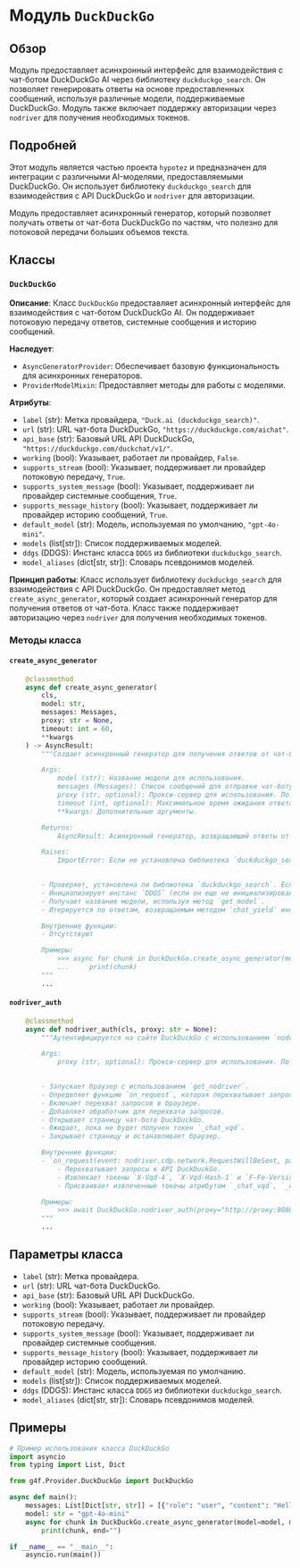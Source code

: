 # Модуль `DuckDuckGo`

## Обзор

Модуль предоставляет асинхронный интерфейс для взаимодействия с чат-ботом DuckDuckGo AI через библиотеку `duckduckgo_search`. Он позволяет генерировать ответы на основе предоставленных сообщений, используя различные модели, поддерживаемые DuckDuckGo. Модуль также включает поддержку авторизации через `nodriver` для получения необходимых токенов.

## Подробней

Этот модуль является частью проекта `hypotez` и предназначен для интеграции с различными AI-моделями, предоставляемыми DuckDuckGo. Он использует библиотеку `duckduckgo_search` для взаимодействия с API DuckDuckGo и `nodriver` для авторизации.

Модуль предоставляет асинхронный генератор, который позволяет получать ответы от чат-бота DuckDuckGo по частям, что полезно для потоковой передачи больших объемов текста.

## Классы

### `DuckDuckGo`

**Описание**: Класс `DuckDuckGo` предоставляет асинхронный интерфейс для взаимодействия с чат-ботом DuckDuckGo AI. Он поддерживает потоковую передачу ответов, системные сообщения и историю сообщений.

**Наследует**:
- `AsyncGeneratorProvider`: Обеспечивает базовую функциональность для асинхронных генераторов.
- `ProviderModelMixin`: Предоставляет методы для работы с моделями.

**Атрибуты**:
- `label` (str): Метка провайдера, `"Duck.ai (duckduckgo_search)"`.
- `url` (str): URL чат-бота DuckDuckGo, `"https://duckduckgo.com/aichat"`.
- `api_base` (str): Базовый URL API DuckDuckGo, `"https://duckduckgo.com/duckchat/v1/"`.
- `working` (bool): Указывает, работает ли провайдер, `False`.
- `supports_stream` (bool): Указывает, поддерживает ли провайдер потоковую передачу, `True`.
- `supports_system_message` (bool): Указывает, поддерживает ли провайдер системные сообщения, `True`.
- `supports_message_history` (bool): Указывает, поддерживает ли провайдер историю сообщений, `True`.
- `default_model` (str): Модель, используемая по умолчанию, `"gpt-4o-mini"`.
- `models` (list[str]): Список поддерживаемых моделей.
- `ddgs` (DDGS): Инстанс класса `DDGS` из библиотеки `duckduckgo_search`.
- `model_aliases` (dict[str, str]): Словарь псевдонимов моделей.

**Принцип работы**:
Класс использует библиотеку `duckduckgo_search` для взаимодействия с API DuckDuckGo. Он предоставляет метод `create_async_generator`, который создает асинхронный генератор для получения ответов от чат-бота. Класс также поддерживает авторизацию через `nodriver` для получения необходимых токенов.

### Методы класса

#### `create_async_generator`

```python
    @classmethod
    async def create_async_generator(
        cls,
        model: str,
        messages: Messages,
        proxy: str = None,
        timeout: int = 60,
        **kwargs
    ) -> AsyncResult:
        """Создает асинхронный генератор для получения ответов от чат-бота DuckDuckGo.

        Args:
            model (str): Название модели для использования.
            messages (Messages): Список сообщений для отправки чат-боту.
            proxy (str, optional): Прокси-сервер для использования. По умолчанию `None`.
            timeout (int, optional): Максимальное время ожидания ответа в секундах. По умолчанию `60`.
            **kwargs: Дополнительные аргументы.

        Returns:
            AsyncResult: Асинхронный генератор, возвращающий ответы от чат-бота.

        Raises:
            ImportError: Если не установлена библиотека `duckduckgo_search`.

        
        - Проверяет, установлена ли библиотека `duckduckgo_search`. Если нет, вызывает исключение `ImportError`.
        - Инициализирует инстанс `DDGS` (если он еще не инициализирован) с использованием предоставленного прокси и времени ожидания.
        - Получает название модели, используя метод `get_model`.
        - Итерируется по ответам, возвращаемым методом `chat_yield` инстанса `DDGS`, и передает их в генератор.

        Внутренние функции:
        - Отсутствуют

        Примеры:
            >>> async for chunk in DuckDuckGo.create_async_generator(model="gpt-4o-mini", messages=[{"role": "user", "content": "Hello"}]):
            ...     print(chunk)
        """
        ...
```

#### `nodriver_auth`

```python
    @classmethod
    async def nodriver_auth(cls, proxy: str = None):
        """Аутентифицируется на сайте DuckDuckGo с использованием `nodriver` для получения токенов.

        Args:
            proxy (str, optional): Прокси-сервер для использования. По умолчанию `None`.

        
        - Запускает браузер с использованием `get_nodriver`.
        - Определяет функцию `on_request`, которая перехватывает запросы к API DuckDuckGo и извлекает токены `X-Vqd-4`, `X-Vqd-Hash-1` и `F-Fe-Version`.
        - Включает перехват запросов в браузере.
        - Добавляет обработчик для перехвата запросов.
        - Открывает страницу чат-бота DuckDuckGo.
        - Ожидает, пока не будет получен токен `_chat_vqd`.
        - Закрывает страницу и останавливает браузер.

        Внутренние функции:
        - `on_request(event: nodriver.cdp.network.RequestWillBeSent, page=None)`:
            - Перехватывает запросы к API DuckDuckGo.
            - Извлекает токены `X-Vqd-4`, `X-Vqd-Hash-1` и `F-Fe-Version` из заголовков запроса.
            - Присваивает извлеченные токены атрибутам `_chat_vqd`, `_chat_vqd_hash` и `_chat_xfe` инстанса `ddgs`.

        Примеры:
            >>> await DuckDuckGo.nodriver_auth(proxy="http://proxy:8080")
        """
        ...
```

## Параметры класса

- `label` (str): Метка провайдера.
- `url` (str): URL чат-бота DuckDuckGo.
- `api_base` (str): Базовый URL API DuckDuckGo.
- `working` (bool): Указывает, работает ли провайдер.
- `supports_stream` (bool): Указывает, поддерживает ли провайдер потоковую передачу.
- `supports_system_message` (bool): Указывает, поддерживает ли провайдер системные сообщения.
- `supports_message_history` (bool): Указывает, поддерживает ли провайдер историю сообщений.
- `default_model` (str): Модель, используемая по умолчанию.
- `models` (list[str]): Список поддерживаемых моделей.
- `ddgs` (DDGS): Инстанс класса `DDGS` из библиотеки `duckduckgo_search`.
- `model_aliases` (dict[str, str]): Словарь псевдонимов моделей.

## Примеры

```python
# Пример использования класса DuckDuckGo
import asyncio
from typing import List, Dict

from g4f.Provider.DuckDuckGo import DuckDuckGo

async def main():
    messages: List[Dict[str, str]] = [{"role": "user", "content": "Hello"}]
    model: str = "gpt-4o-mini"
    async for chunk in DuckDuckGo.create_async_generator(model=model, messages=messages):
        print(chunk, end="")

if __name__ == "__main__":
    asyncio.run(main())